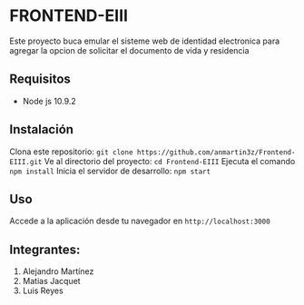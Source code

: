 # FRONTEND-EIII
Este proyecto buca emular el sisteme web de identidad electronica para agregar la opcion de solicitar el documento de vida y residencia

## Requisitos
- Node js 10.9.2
  
## Instalación
Clona este repositorio: `git clone https://github.com/anmartin3z/Frontend-EIII.git`
Ve al directorio del proyecto: `cd Frontend-EIII`
Ejecuta el comando `npm install`
Inicia el servidor de desarrollo: `npm start`

## Uso
Accede a la aplicación desde tu navegador en `http://localhost:3000`

## Integrantes:
1. Alejandro Martínez
2. Matias Jacquet
3. Luis Reyes
